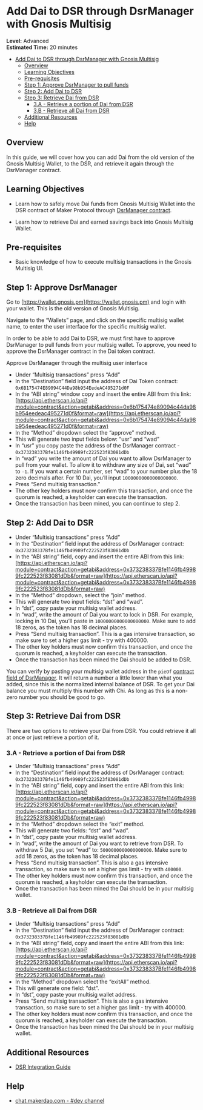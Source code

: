# Add Dai to DSR through DsrManager with Gnosis Multisig

**Level:** Advanced  
**Estimated Time:** 20 minutes

- [Add Dai to DSR through DsrManager with Gnosis Multisig](#add-dai-to-dsr-through-dsrmanager-with-gnosis-multisig)
  - [Overview](#overview)
  - [Learning Objectives](#learning-objectives)
  - [Pre-requisites](#pre-requisites)
  - [Step 1: Approve DsrManager to pull funds](#step-1-approve-dsrmanager-to-pull-funds)
  - [Step 2: Add Dai to DSR](#step-2-add-dai-to-dsr)
  - [Step 3: Retrieve Dai from DSR](#step-3-retrieve-dai-from-dsr)
    - [3.A - Retrieve a portion of Dai from DSR](#3a---retrieve-a-portion-of-dai-from-dsr)
    - [3.B - Retrieve all Dai from DSR](#3b---retrieve-all-dai-from-dsr)
  - [Additional Resources](#additional-resources)
  - [Help](#help)

## Overview

In this guide, we will cover how you can add Dai from the old version of the Gnosis Multisig Wallet, to the DSR, and retrieve it again through the DsrManager contract.

## Learning Objectives

- Learn how to safely move Dai funds from Gnosis Multisig Wallet into the DSR contract of Maker Protocol through [DsrManager contract](https://etherscan.io/address/0x373238337Bfe1146fb49989fc222523f83081dDb#code).

- Learn how to retrieve Dai and earned savings back into Gnosis Multisig Wallet.

## Pre-requisites

- Basic knowledge of how to execute multisig transactions in the Gnosis Multisig UI.

## Step 1: Approve DsrManager

Go to [https://wallet.gnosis.pm](https://wallet.gnosis.pm) and login with your wallet. This is the old version of Gnosis Multisig.

Navigate to the “Wallets” page, and click on the specific multisig wallet name, to enter the user interface for the specific multisig wallet.

In order to be able to add Dai to DSR, we must first have to approve DsrManager to pull funds from your multisig wallet. To approve, you need to approve the DsrManager contract in the Dai token contract.

Approve DsrManager through the multisig user interface

- Under “Multisig transactions” press “Add”
- In the “Destination” field input the address of Dai Token contract: `0x6B175474E89094C44Da98b954EedeAC495271d0F`
- In the “ABI string” window copy and insert the entire ABI from this link: [https://api.etherscan.io/api?module=contract&action=getabi&address=0x6b175474e89094c44da98b954eedeac495271d0f&format=raw](https://api.etherscan.io/api?module=contract&action=getabi&address=0x6b175474e89094c44da98b954eedeac495271d0f&format=raw)
- In the “Method” dropdown select the “approve” method.
- This will generate two input fields below: “usr” and “wad”
- In “usr” you copy paste the address of the DsrManager contract - `0x373238337Bfe1146fb49989fc222523f83081dDb`
- In “wad” you write the amount of Dai you want to allow DsrManager to pull from your wallet. To allow it to withdraw any size of Dai, set “wad” to `-1`. If you want a certain number, set “wad” to your number plus the 18 zero decimals after. For 10 Dai, you’ll input `10000000000000000000`.
- Press “Send multisig transaction.”
- The other key holders must now confirm this transaction, and once the quorum is reached, a keyholder can execute the transaction.
- Once the transaction has been mined, you can continue to step 2.

## Step 2: Add Dai to DSR

- Under “Multisig transactions” press “Add”
- In the “Destination” field input the address of DsrManager contract: `0x373238337Bfe1146fb49989fc222523f83081dDb`
- In the “ABI string” field, copy and insert the entire ABI from this link: [https://api.etherscan.io/api?module=contract&action=getabi&address=0x373238337Bfe1146fb49989fc222523f83081dDb&format=raw](https://api.etherscan.io/api?module=contract&action=getabi&address=0x373238337Bfe1146fb49989fc222523f83081dDb&format=raw)
- In the “Method” dropdown, select the “join” method.
- This will generate two input fields: “dst” and “wad”.
- In “dst”, copy paste your multisig wallet address.
- In “wad”, write the amount of Dai you want to lock in DSR. For example, locking in 10 Dai, you’ll paste in `10000000000000000000`. Make sure to add 18 zeros, as the token has 18 decimal places.
- Press “Send multisig transaction”. This is a gas intensive transaction, so make sure to set a higher gas limit - try with 400000.
- The other key holders must now confirm this transaction, and once the quorum is reached, a keyholder can execute the transaction.
- Once the transaction has been mined the Dai should be added to DSR.

You can verify by pasting your multisig wallet address in the `pieOf` [contract field of DsrManager](https://etherscan.io/address/0x373238337bfe1146fb49989fc222523f83081ddb#readContract). It will return a number a little lower than what you added, since this is the normalized internal balance of DSR. To get your Dai balance you must multiply this number with Chi. As long as this is a non-zero number you should be good to go.

## Step 3: Retrieve Dai from DSR

There are two options to retrieve your Dai from DSR. You could retrieve it all at once or just retrieve a portion of it.

### 3.A - Retrieve a portion of Dai from DSR

- Under “Multisig transactions” press “Add”
- In the “Destination” field input the address of DsrManager contract: `0x373238337Bfe1146fb49989fc222523f83081dDb`
- In the “ABI string” field, copy and insert the entire ABI from this link: [https://api.etherscan.io/api?module=contract&action=getabi&address=0x373238337Bfe1146fb49989fc222523f83081dDb&format=raw](https://api.etherscan.io/api?module=contract&action=getabi&address=0x373238337Bfe1146fb49989fc222523f83081dDb&format=raw)
- In the “Method” dropdown select the “exit” method.
- This will generate two fields: “dst” and “wad”.
- In “dst”, copy paste your multisig wallet address.
- In “wad”, write the amount of Dai you want to retrieve from DSR. To withdraw 5 Dai, you set “wad” to: `5000000000000000000`. Make sure to add 18 zeros, as the token has 18 decimal places.
- Press “Send multisig transaction”. This is also a gas intensive transaction, so make sure to set a higher gas limit - try with `400000`.
- The other key holders must now confirm this transaction, and once the quorum is reached, a keyholder can execute the transaction.
- Once the transaction has been mined the Dai should be in your multisig wallet.

### 3.B - Retrieve all Dai from DSR

- Under “Multisig transactions” press “Add”
- In the “Destination” field input the address of DsrManager contract: `0x373238337Bfe1146fb49989fc222523f83081dDb`
- In the “ABI string” field, copy and insert the entire ABI from this link: [https://api.etherscan.io/api?module=contract&action=getabi&address=0x373238337Bfe1146fb49989fc222523f83081dDb&format=raw](https://api.etherscan.io/api?module=contract&action=getabi&address=0x373238337Bfe1146fb49989fc222523f83081dDb&format=raw)
- In the “Method” dropdown select the “exitAll” method.
- This will generate one field: “dst”.
- In “dst”, copy paste your multisig wallet address.
- Press “Send multisig transaction”. This is also a gas intensive transaction, so make sure to set a higher gas limit - try with 400000.
- The other key holders must now confirm this transaction, and once the quorum is reached, a keyholder can execute the transaction.
- Once the transaction has been mined the Dai should be in your multisig wallet.

## Additional Resources

- [DSR Integration Guide](https://github.com/makerdao/developerguides/blob/master/dai/dsr-integration-guide/dsr-integration-guide-01.md)

## Help

- [chat.makerdao.com - #dev channel](https://chat.makerdao.com/channel/dev)
